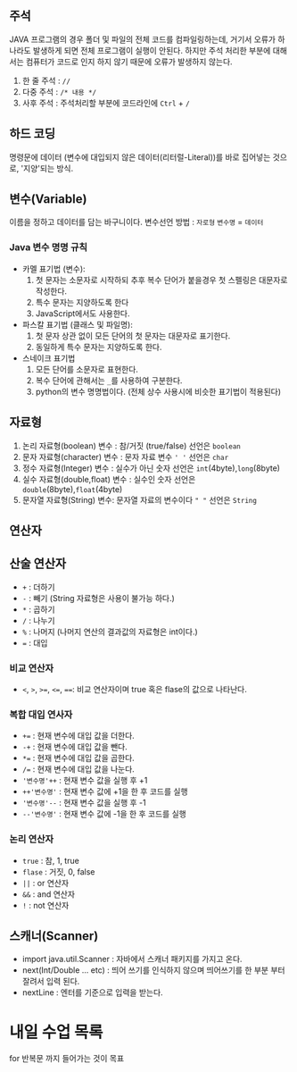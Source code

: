 ## 주석
JAVA 프로그램의 경우 폴더 및 파일의 전체 코드를 컴파일링하는데, 거기서 오류가 하나라도 발생하게 되면
전체 프로그램이 실행이 안된다.
하지만 주석 처리한 부분에 대해서는 컴퓨터가 코드로 인지 하지 않기 때문에 오류가 발생하지 않는다.

1. 한 줄 주석 : `//`
2. 다중 주석 : `/* 내용 */`
3. 사후 주석 : 주석처리할 부분에 코드라인에 `Ctrl` + `/`

## 하드 코딩
명령문에 데이터 (변수에 대입되지 않은 데이터(리터럴-Literal))를 바로 
집어넣는 것으로, '지양'되는 방식.

## 변수(Variable)
이름을 정하고 데이터를 담는 바구니이다.
변수선언 방법 :
`자로형` `변수명` = `데이터`

### Java 변수 명명 규칙
- 카멜 표기법 (변수): 
  1. 첫 문자는 소문자로 시작하되 추후 복수 단어가 붙을경우 첫 스펠링은 대문자로 작성한다.
  2. 특수 문자는 지양하도록 한다
  3. JavaScript에서도 사용한다.
- 파스칼 표기법 (클래스 및 파일명):
  1. 첫 문자 상관 없이 모든 단어의 첫 문자는 대문자로 표기한다.
  2. 동일하게 특수 문자는 지양하도록 한다.
- 스네이크 표기법
  1. 모든 단어를 소문자로 표현한다.
  2. 복수 단어에 관해서는 `_`를 사용하여 구분한다.
  3. python의 변수 명명법이다. (전체 상수 사용시에 비슷한 표기법이 적용된다)

## 자료형
1. 논리 자료형(boolean) 변수 : 참/거짓 (true/false)
  선언은 `boolean`
2. 문자 자료형(character) 변수 : 문자 자료 변수 `' '`
   선언은 `char`
3. 정수 자료형(Integer) 변수 : 실수가 아닌 숫자
   선언은 `int`(4byte),`long`(8byte)
4. 실수 자료형(double,float) 변수 : 실수인 숫자
   선언은 `double`(8byte),`float`(4byte)
5. 문자열 자료형(String) 변수: 문자열 자료의 변수이다 `" "`
   선언은 `String`


## 연산자
## 산술 연산자
- `+` : 더하기
- `-` : 빼기 (String 자료형은 사용이 불가능 하다.)
- `*` : 곱하기
- `/` : 나누기
- `%` : 나머지 (나머지 연산의 결과값의 자료형은 int이다.)
- `=` : 대입

### 비교 연산자
- `<`, `>`, `>=`, `<=`, `==`: 비교 연산자이며 true 혹은 flase의 값으로 나타난다.

### 복합 대입 연사자
- `+=` : 현재 변수에 대입 값을 더한다.
- `-+` : 현재 변수에 대입 값을 뺀다.
- `*=` : 현재 변수에 대입 값을 곱한다.
- `/=` : 현재 변수에 대입 값을 나눈다.
- `'변수명'++` : 현재 변수 값을 실행 후 +1
- `++'변수명'` : 현재 변수 값에 +1을 한 후 코드를 실행
- `'변수명'--` : 현재 변수 값을 실행 후 -1
- `--'변수명'` : 현재 변수 값에 -1을 한 후 코드를 실행

### 논리 연산자
- `true` : 참, 1, true
- `flase` : 거짓, 0, false
- `||` : or 연산자
- `&&` : and 연산자
- `!` : not 연산자


## 스캐너(Scanner)
- import java.util.Scanner : 자바에서 스캐너 패키지를 가지고 온다.
- next(Int/Double ... etc) : 띄어 쓰기를 인식하지 않으며 띄어쓰기를 한 부분 부터 잘려서 입력 된다.
- nextLine : 엔터를 기준으로 입력을 받는다.


# 내일 수업 목록
for 반복문 까지 들어가는 것이 목표